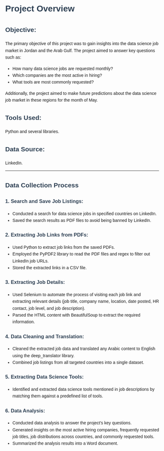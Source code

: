 <html lang="en">
<head>
    <meta charset="UTF-8">
    <meta name="viewport" content="width=device-width, initial-scale=1.0">
    <title>Project Overview</title>
    <style>
        body {
            font-family: Arial, sans-serif;
            line-height: 1.6;
            margin: 20px;
        }
        h1, h2, h3 {
            color: #2E4053;
        }
        ul {
            margin: 10px 0;
        }
    </style>
</head>
<body>

<h1>Project Overview</h1>

<h2>Objective:</h2>
<p>The primary objective of this project was to gain insights into the data science job market in Jordan and the Arab Gulf. The project aimed to answer key questions such as:</p>
<ul>
    <li>How many data science jobs are requested monthly?</li>
    <li>Which companies are the most active in hiring?</li>
    <li>What tools are most commonly requested?</li>
</ul>
<p>Additionally, the project aimed to make future predictions about the data science job market in these regions for the month of May.</p>

<h2>Tools Used:</h2>
<p>Python and several libraries.</p>

<h2>Data Source:</h2>
<p>LinkedIn.</p>

<hr>

<h2>Data Collection Process</h2>

<h3>1. Search and Save Job Listings:</h3>
<ul>
    <li>Conducted a search for data science jobs in specified countries on LinkedIn.</li>
    <li>Saved the search results as PDF files to avoid being banned by LinkedIn.</li>
</ul>

<h3>2. Extracting Job Links from PDFs:</h3>
<ul>
    <li>Used Python to extract job links from the saved PDFs.</li>
    <li>Employed the PyPDF2 library to read the PDF files and regex to filter out LinkedIn job URLs.</li>
    <li>Stored the extracted links in a CSV file.</li>
</ul>

<h3>3. Extracting Job Details:</h3>
<ul>
    <li>Used Selenium to automate the process of visiting each job link and extracting relevant details (job title, company name, location, date posted, HR contact, job level, and job description).</li>
    <li>Parsed the HTML content with BeautifulSoup to extract the required information.</li>
</ul>

<h3>4. Data Cleaning and Translation:</h3>
<ul>
    <li>Cleaned the extracted job data and translated any Arabic content to English using the deep_translator library.</li>
    <li>Combined job listings from all targeted countries into a single dataset.</li>
</ul>

<h3>5. Extracting Data Science Tools:</h3>
<ul>
    <li>Identified and extracted data science tools mentioned in job descriptions by matching them against a predefined list of tools.</li>
</ul>

<h3>6. Data Analysis:</h3>
<ul>
    <li>Conducted data analysis to answer the project's key questions.</li>
    <li>Generated insights on the most active hiring companies, frequently requested job titles, job distributions across countries, and commonly requested tools.</li>
    <li>Summarized the analysis results into a Word document.</li>
</ul>

</body>
</html>
